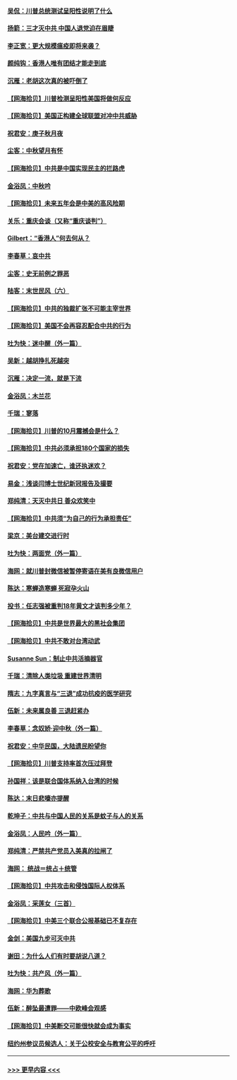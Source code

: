 #### [吴侃：川普总统测试呈阳性说明了什么](../pages/nsc993/n12451869.md?t=10051951) 
#### [扬箭：三才灭中共 中国人退党迫在眉睫](../pages/nsc993/n12451842.md?t=10051951) 
#### [李正宽：更大规模瘟疫即将来袭？](../pages/nsc993/n12451455.md?t=10051951) 
#### [颜纯钩：香港人唯有团结才能走到底](../pages/nsc993/n12450870.md?t=10051951) 
#### [沉雁：老胡这次真的被吓倒了](../pages/nsc993/n12449796.md?t=10051951) 
#### [【网海拾贝】川普检测呈阳性美国将做何反应](../pages/nsc993/n12449042.md?t=10051951) 
#### [【网海拾贝】美国正构建全球联盟对冲中共威胁](../pages/nsc993/n12446580.md?t=10051951) 
#### [祝君安：庚子秋月夜](../pages/nsc993/n12445870.md?t=10051951) 
#### [尘客：中秋望月有怀](../pages/nsc993/n12444632.md?t=10051951) 
#### [【网海拾贝】中共是中国实现民主的拦路虎](../pages/nsc993/n12443573.md?t=10051951) 
#### [金浴凤：中秋吟](../pages/nsc993/n12441773.md?t=10051951) 
#### [【网海拾贝】未来五年会是中美的高风险期](../pages/nsc993/n12440760.md?t=10051951) 
#### [关乐：重庆会谈（又称“重庆谈判”）](../pages/nsc993/n12437525.md?t=10051951) 
#### [Gilbert：“香港人”何去何从？](../pages/nsc993/n12435894.md?t=10051951) 
#### [李春草：哀中共](../pages/nsc993/n12435874.md?t=10051951) 
#### [尘客：史无前例之罪恶](../pages/nsc993/n12435762.md?t=10051951) 
#### [陆客：末世民风（六）](../pages/nsc993/n12435354.md?t=10051951) 
#### [【网海拾贝】中共的独裁扩张不可能主宰世界](../pages/nsc993/n12435151.md?t=10051951) 
#### [【网海拾贝】美国不会再容忍配合中共的行为](../pages/nsc993/n12433808.md?t=10051951) 
#### [吐为快：迷中醒（外一篇）](../pages/nsc993/n12433585.md?t=10051951) 
#### [吴新：越胡挣扎死越突](../pages/nsc993/n12433562.md?t=10051951) 
#### [沉雁：决定一流，就是下流](../pages/nsc993/n12432128.md?t=10051951) 
#### [金浴凤：木兰花](../pages/nsc993/n12432124.md?t=10051951) 
#### [千瑞：寥落](../pages/nsc993/n12432071.md?t=10051951) 
#### [【网海拾贝】川普的10月震撼会是什么？](../pages/nsc993/n12431624.md?t=10051951) 
#### [【网海拾贝】中共必须承担180个国家的损失](../pages/nsc993/n12428893.md?t=10051951) 
#### [祝君安：党在加速亡，谁还执迷欢？](../pages/nsc993/n12428652.md?t=10051951) 
#### [易金：浅谈闫博士世纪新冠报告及撮要](../pages/nsc993/n12426822.md?t=10051951) 
#### [郑纯清：天灭中共日 善众欢笑中](../pages/nsc993/n12426784.md?t=10051951) 
#### [【网海拾贝】中共须“为自己的行为承担责任”](../pages/nsc993/n12426067.md?t=10051951) 
#### [梁京：美台建交进行时](../pages/nsc993/n12424066.md?t=10051951) 
#### [吐为快：两面党（外一篇）](../pages/nsc993/n12424043.md?t=10051951) 
#### [海网：就川普封微信被暂停寄语在美有良微信用户](../pages/nsc993/n12424021.md?t=10051951) 
#### [陈达：寒蝉造寒蝉 死寂孕火山](../pages/nsc993/n12423958.md?t=10051951) 
#### [投书：任志强被重判18年黄文才该判多少年？](../pages/nsc993/n12423672.md?t=10051951) 
#### [【网海拾贝】中共是世界最大的黑社会集团](../pages/nsc993/n12423543.md?t=10051951) 
#### [【网海拾贝】中共不敢对台湾动武](../pages/nsc993/n12421418.md?t=10051951) 
#### [Susanne Sun：制止中共活摘器官](../pages/nsc993/n12419654.md?t=10051951) 
#### [千瑞：清除人类垃圾 重建世界清明](../pages/nsc993/n12419414.md?t=10051951) 
#### [隋志：九字真言与“三退”成功抗疫的医学研究](../pages/nsc993/n12419248.md?t=10051951) 
#### [伍新：未来属良善 三退赶紧办](../pages/nsc993/n12418496.md?t=10051951) 
#### [李春草：念奴娇·迎中秋（外一篇）](../pages/nsc993/n12418465.md?t=10051951) 
#### [祝君安：中华民国，大陆遗民盼望你](../pages/nsc993/n12418089.md?t=10051951) 
#### [【网海拾贝】川普支持率首次压过拜登](../pages/nsc993/n12418050.md?t=10051951) 
#### [孙国祥：该是联合国体系纳入台湾的时候](../pages/nsc993/n12417369.md?t=10051951) 
#### [陈达：末日悲嚎亦提醒](../pages/nsc993/n12416736.md?t=10051951) 
#### [乾坤子：中共与中国人民的关系是蚊子与人的关系](../pages/nsc993/n12416632.md?t=10051951) 
#### [金浴凤：人民吟（外一篇）](../pages/nsc993/n12416567.md?t=10051951) 
#### [郑纯清：严禁共产党员入美真的拉闸了](../pages/nsc993/n12416550.md?t=10051951) 
#### [海网： 统战＝统占＋统管](../pages/nsc993/n12416404.md?t=10051951) 
#### [【网海拾贝】中共攻击和侵蚀国际人权体系](../pages/nsc993/n12416250.md?t=10051951) 
#### [金浴凤：采莲女（三首）](../pages/nsc993/n12415517.md?t=10051951) 
#### [【网海拾贝】中美三个联合公报基础已不复存在](../pages/nsc993/n12415054.md?t=10051951) 
#### [金剑：美国九步可灭中共](../pages/nsc993/n12413183.md?t=10051951) 
#### [谢田：为什么人们有时要胡说八道？](../pages/nsc993/n12411861.md?t=10051951) 
#### [吐为快：共产风（外一篇）](../pages/nsc993/n12411761.md?t=10051951) 
#### [海网：华为葬歌](../pages/nsc993/n12410381.md?t=10051951) 
#### [伍新：醉坠最遭罪——中欧峰会观感](../pages/nsc993/n12410364.md?t=10051951) 
#### [【网海拾贝】中美断交可能很快就会成为事实](../pages/nsc993/n12409495.md?t=10051951) 
#### [纽约州参议员候选人：关于公校安全与教育公平的呼吁](../pages/nsc993/n12409228.md?t=10051951) 

----
#### [ >>> 更早内容 <<< ](../indexes/nsc993-earlier.md)
